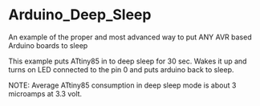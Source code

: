 # Arduino_Deep_Sleep
An example of the proper and most advanced way to put ANY AVR based Arduino boards to sleep

This example puts ATtiny85 in to deep sleep for 30 sec. Wakes it up and turns on LED connected to the pin 0 and puts arduino back to sleep.

NOTE: Average ATtiny85 consumption in deep sleep mode is about 3 microamps at 3.3 volt.
